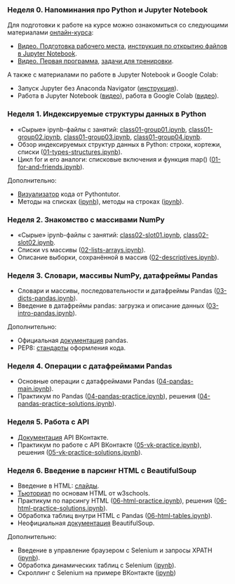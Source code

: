 ### Неделя 0. Напоминания про Python и Jupyter Notebook

Для подготовки к работе на курсе можно ознакомиться со следующими материалами [онлайн-курса](https://edu.hse.ru/course/view.php?id=133389): 

* [Видео. Подготовка рабочего места](https://edu.hse.ru/mod/page/view.php?id=502433),
  [инструкция по открытию файлов в Jupyter Notebook](https://edu.hse.ru/mod/page/view.php?id=502434).
* [Видео. Первая программа](https://edu.hse.ru/mod/page/view.php?id=502436),
  [ задачи для тренировки](https://edu.hse.ru/mod/quiz/view.php?id=502439).

А также с материалами по работе в Jupyter Notebook и Google Colab:

* Запуск Jupyter без Anaconda Navigator ([инструкция](https://www.dropbox.com/scl/fi/4095f565oudw2pq1hatrp/_-Jupyter.pdf?rlkey=6kucyfzj9uuy5ovrjnrkabt5z&dl=0)). 
* Работа в Jupyter Notebook ([видео](https://www.dropbox.com/scl/fi/v3wdgps9wjvrtamo08y66/jupyter-interface.mov?rlkey=xwsut0nxs4hjmdsz8vnnqvxfz&dl=0)), работа в Google Colab ([видео](https://www.dropbox.com/scl/fi/znirgzjrnawtjgta5dvfb/colab-interface.mp4?rlkey=nqbloavs7p3p6swraejl9sskw&dl=0)).

### Неделя 1. Индексируемые структуры данных в Python

* «Сырые» ipynb-файлы с занятий: [class01-group01.ipynb](https://github.com/allatambov/PyPerm24/blob/main/class01-group01.ipynb), [class01-group02.ipynb](https://github.com/allatambov/PyPerm24/blob/main/class01-group02.ipynb), [class01-group03.ipynb](https://github.com/allatambov/PyPerm24/blob/main/class01-group03.ipynb), [class01-group04.ipynb](https://github.com/allatambov/PyPerm24/blob/main/class01-group04.ipynb).
* Обзор индексируемых структур данных в Python: строки, кортежи, списки ([01-types-structures.ipynb](https://github.com/allatambov/PyPerm24/blob/main/01-types-structures.ipynb)).
* Цикл for и его аналоги: списковые включения и функция map()  ([01-for-and-friends.ipynb](https://github.com/allatambov/PyPerm24/blob/main/01-for-and-friends.ipynb)).

Дополнительно:

* [Визуализатор](https://pythontutor.com/visualize.html#mode=edit) кода от Pythontutor.
* Методы на списках ([ipynb](https://github.com/allatambov/PyPerm23/blob/main/lists-methods.ipynb)),
  методы на строках ([ipynb](https://github.com/allatambov/PyPerm23/blob/main/str-methods.ipynb)).

### Неделя 2. Знакомство с массивами NumPy

* «Сырые» ipynb-файлы с занятий: [class02-slot01.ipynb](https://github.com/allatambov/PyPerm24/blob/main/class02-slot01.ipynb), [class02-slot02.ipynb](https://github.com/allatambov/PyPerm24/blob/main/class02-slot02.ipynb).
* Списки vs массивы ([02-lists-arrays.ipynb](https://github.com/allatambov/PyPerm24/blob/main/02-lists-arrays.ipynb)).
* Описание выборки, сохранённой в массив ([02-descriptives.ipynb](https://github.com/allatambov/PyPerm24/blob/main/02-descriptives.ipynb)).

### Неделя 3. Словари, массивы NumPy, датафреймы Pandas

* Словари и массивы, последовательности и датафреймы Pandas ([03-dicts-pandas.ipynb](https://github.com/allatambov/PyPerm24/blob/main/03-dicts-pandas.ipynb)).
* Введение в датафреймы pandas: загрузка и описание данных ([03-intro-pandas.ipynb](https://github.com/allatambov/PyPerm24/blob/main/03-intro-pandas.ipynb)).

Дополнительно:

* Официальная [документация](https://pandas.pydata.org/docs/) pandas.
* PEP8: [стандарты](https://peps.python.org/pep-0008/) оформления кода.

### Неделя 4. Операции с датафреймами Pandas

* Основные операции с датафреймами Pandas ([04-pandas-main.ipynb](https://github.com/allatambov/PyPerm24/blob/main/04-pandas-main.ipynb)).
* Практикум по Pandas ([04-pandas-practice.ipynb](https://github.com/allatambov/PyPerm24/blob/main/04-pandas-practice.ipynb)), решения ([04-pandas-practice-solutions.ipynb](https://github.com/allatambov/PyPerm24/blob/main/04-pandas-practice-solutions.ipynb)).

### Неделя 5. Работа с API

* [Документация](https://dev.vk.com/ru/api/api-requests) API ВКонтакте.
* Практикум по работе с API ВКонтакте ([05-vk-practice.ipynb](https://github.com/allatambov/PyPerm24/blob/main/05-vk-practice.ipynb)), решения ([05-vk-practice-solutions.ipynb](https://github.com/allatambov/PyPerm24/blob/main/05-vk-practice-solutions.ipynb)).

### Неделя 6. Введение в парсинг HTML с BeautifulSoup

* Введение в HTML: [слайды](https://github.com/allatambov/PyPerm24/blob/main/Intro_HTML.pdf).
* [Тьюториал](https://www.w3schools.com/html/html_intro.asp) по основам HTML от w3schools.
* Практикум по парсингу HTML ([06-html-practice.ipynb](https://github.com/allatambov/PyPerm24/blob/main/06-html-practice.ipynb)), решения ([06-html-practice-solutions.ipynb](https://github.com/allatambov/PyPerm24/blob/main/06-html-practice-solutions.ipynb)).
* Обработка таблиц внутри HTML с Pandas ([06-html-tables.ipynb](https://github.com/allatambov/PyPerm24/blob/main/06-html-tables.ipynb)).
* Неофициальная [документация](https://www.crummy.com/software/BeautifulSoup/bs4/doc/) BeautifulSoup.

Дополнительно:

* Введение в управление браузером с Selenium и запросы XPATH ([ipynb](https://github.com/allatambov/ICEF24/blob/main/icef-practice06-02-solutions.ipynb)).
* Обработка динамических таблиц с Selenium ([ipynb](https://github.com/allatambov/ICEF24/blob/main/icef-practice07-01_solutions.ipynb)).
* Скроллинг с Selenium на примере ВКонтакте ([ipynb](https://github.com/allatambov/WebScrape24/blob/main/psy-practice06-02-solutions.ipynb))

  


